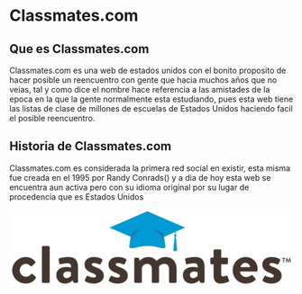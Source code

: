 # Classmates.com

## Que es Classmates.com
Classmates.com es una web de estados unidos con el bonito proposito de hacer posible un reencuentro con gente que hacia muchos años que no veias, tal y como dice el nombre hace referencia a las amistades de la epoca en la que la gente normalmente esta estudiando, pues esta web tiene las listas de clase de millones de escuelas de Estados Unidos haciendo facil el posible reencuentro.

## Historia de Classmates.com
Classmates.com es considerada la primera red social en existir, esta misma fue creada en el 1995 por Randy Conrads() y a dia de hoy esta web se encuentra aun activa pero con su idioma original por su lugar de procedencia que es Estados Unidos 

![](https://github.com/Cepri2005/SMX2-M8UF1A1-HistoriaWeb-1995-1996-Classmates.com-CeprianIker/blob/main/classmates_hires.jpg)
